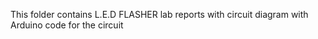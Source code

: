 This folder contains L.E.D FLASHER lab reports with circuit diagram with Arduino code for the circuit
